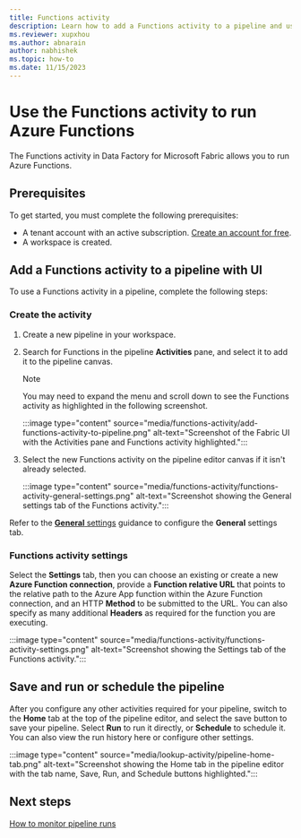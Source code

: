 ```yaml
---
title: Functions activity
description: Learn how to add a Functions activity to a pipeline and use it to run Azure Functions.
ms.reviewer: xupxhou
ms.author: abnarain
author: nabhishek
ms.topic: how-to
ms.date: 11/15/2023
---
```


# Use the Functions activity to run Azure Functions

The Functions activity in Data Factory for Microsoft Fabric allows you to run Azure Functions.

## Prerequisites

To get started, you must complete the following prerequisites:

- A tenant account with an active subscription. [Create an account for free](../get-started/fabric-trial.md).
- A workspace is created.

## Add a Functions activity to a pipeline with UI

To use a Functions activity in a pipeline, complete the following steps:

### Create the activity

1. Create a new pipeline in your workspace.
1. Search for Functions in the pipeline **Activities** pane, and select it to add it to the pipeline canvas.

   > [!NOTE]
   > You may need to expand the menu and scroll down to see the Functions activity as highlighted in the following screenshot.

   :::image type="content" source="media/functions-activity/add-functions-activity-to-pipeline.png" alt-text="Screenshot of the Fabric UI with the Activities pane and Functions activity highlighted.":::

1. Select the new Functions activity on the pipeline editor canvas if it isn't already selected.

   :::image type="content" source="media/functions-activity/functions-activity-general-settings.png" alt-text="Screenshot showing the General settings tab of the Functions activity.":::

Refer to the [**General** settings](activity-overview.md#general-settings) guidance to configure the **General** settings tab.

### Functions activity settings

Select the **Settings** tab, then you can choose an existing or create a new **Azure Function connection**, provide a **Function relative URL** that points to the relative path to the Azure App function within the Azure Function connection, and an HTTP **Method** to be submitted to the URL. You can also specify as many additional **Headers** as required for the function you are executing.

:::image type="content" source="media/functions-activity/functions-activity-settings.png" alt-text="Screenshot showing the Settings tab of the Functions activity.":::

## Save and run or schedule the pipeline

After you configure any other activities required for your pipeline, switch to the **Home** tab at the top of the pipeline editor, and select the save button to save your pipeline. Select **Run** to run it directly, or **Schedule** to schedule it. You can also view the run history here or configure other settings.

:::image type="content" source="media/lookup-activity/pipeline-home-tab.png" alt-text="Screenshot showing the Home tab in the pipeline editor with the tab name, Save, Run, and Schedule buttons highlighted.":::

## Next steps

[How to monitor pipeline runs](monitor-pipeline-runs.md)